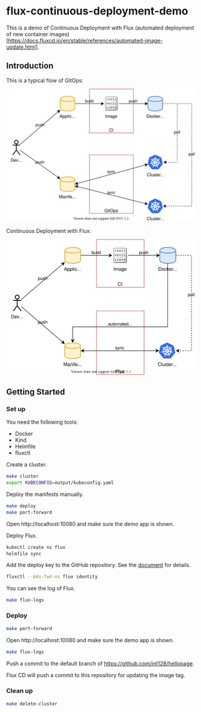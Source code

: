 # flux-continuous-deployment-demo

This is a demo of Continuous Deployment with Flux (automated deployment of new container images)[https://docs.fluxcd.io/en/stable/references/automated-image-update.html].

## Introduction

This is a typical flow of GitOps:

![gitops-basic-flow.svg](gitops-basic-flow.svg)

Continuous Deployment with Flux:

![gitops-continuous-deployment-flow.svg](gitops-continuous-deployment-flow.svg)

## Getting Started

### Set up

You need the following tools:

- Docker
- Kind
- Helmfile
- fluxctl

Create a cluster.

```sh
make cluster
export KUBECONFIG=output/kubeconfig.yaml
```

Deploy the manifests manually.

```sh
make deploy
make port-forward
```

Open http://localhost:10080 and make sure the demo app is shown.

Deploy Flux.

```sh
kubectl create ns flux
helmfile sync
```

Add the deploy key to the GitHub repository.
See the [document](https://docs.fluxcd.io/en/stable/tutorials/get-started-helm.html#giving-write-access) for details.

```sh
fluxctl --k8s-fwd-ns flux identity
```

You can see the log of Flux.

```sh
make flux-logs
```

### Deploy

```sh
make port-forward
```

Open http://localhost:10080 and make sure the demo app is shown.

```sh
make flux-logs
```

Push a commit to the default branch of https://github.com/int128/hellopage.

Flux CD will push a commit to this repository for updating the image tag.

### Clean up

```sh
make delete-cluster
```
